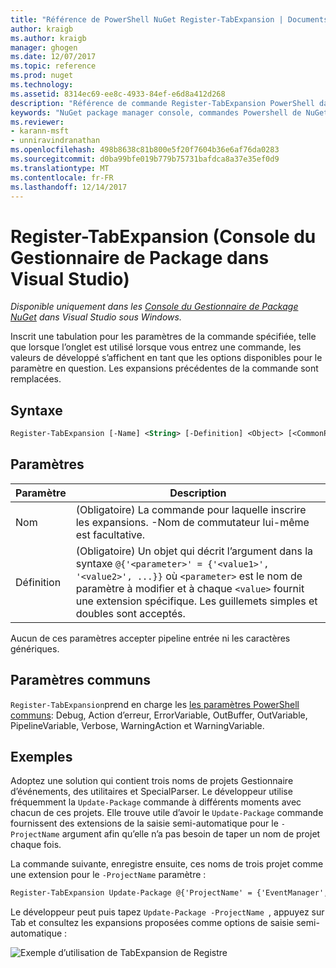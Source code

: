 ```yaml
---
title: "Référence de PowerShell NuGet Register-TabExpansion | Documents Microsoft"
author: kraigb
ms.author: kraigb
manager: ghogen
ms.date: 12/07/2017
ms.topic: reference
ms.prod: nuget
ms.technology: 
ms.assetid: 8314ec69-ee8c-4933-84ef-e6d8a412d268
description: "Référence de commande Register-TabExpansion PowerShell dans la Console du Gestionnaire de Package NuGet dans Visual Studio."
keywords: "NuGet package manager console, commandes Powershell de NuGet, référence NuGet Powershell, Register-TabExpansion"
ms.reviewer:
- karann-msft
- unniravindranathan
ms.openlocfilehash: 498b8638c81b800e5f20f7604b36e6af76da0283
ms.sourcegitcommit: d0ba99bfe019b779b75731bafdca8a37e35ef0d9
ms.translationtype: MT
ms.contentlocale: fr-FR
ms.lasthandoff: 12/14/2017
---
```

# <a name="register-tabexpansion-package-manager-console-in-visual-studio"></a>Register-TabExpansion (Console du Gestionnaire de Package dans Visual Studio)

*Disponible uniquement dans les [Console du Gestionnaire de Package NuGet](Package-Manager-Console.md) dans Visual Studio sous Windows.*

Inscrit une tabulation pour les paramètres de la commande spécifiée, telle que lorsque l’onglet est utilisé lorsque vous entrez une commande, les valeurs de développé s’affichent en tant que les options disponibles pour le paramètre en question. Les expansions précédentes de la commande sont remplacées.

## <a name="syntax"></a>Syntaxe

```ps
Register-TabExpansion [-Name] <String> [-Definition] <Object> [<CommonParameters>]
```

## <a name="parameters"></a>Paramètres

| Paramètre | Description |
| --- | --- |
| Nom | (Obligatoire) La commande pour laquelle inscrire les expansions. -Nom de commutateur lui-même est facultative. |
| Définition | (Obligatoire) Un objet qui décrit l’argument dans la syntaxe `@{'<parameter>' = {'<value1>', '<value2>', ...}}` où `<parameter>` est le nom de paramètre à modifier et à chaque `<value>` fournit une extension spécifique. Les guillemets simples et doubles sont acceptés. |

Aucun de ces paramètres accepter pipeline entrée ni les caractères génériques.

## <a name="common-parameters"></a>Paramètres communs

`Register-TabExpansion`prend en charge les [les paramètres PowerShell communs](http://go.microsoft.com/fwlink/?LinkID=113216): Debug, Action d’erreur, ErrorVariable, OutBuffer, OutVariable, PipelineVariable, Verbose, WarningAction et WarningVariable.

## <a name="examples"></a>Exemples

Adoptez une solution qui contient trois noms de projets Gestionnaire d’événements, des utilitaires et SpecialParser. Le développeur utilise fréquemment la `Update-Package` commande à différents moments avec chacun de ces projets. Elle trouve utile d’avoir le `Update-Package` commande fournissent des extensions de la saisie semi-automatique pour le `-ProjectName` argument afin qu’elle n’a pas besoin de taper un nom de projet chaque fois. 

La commande suivante, enregistre ensuite, ces noms de trois projet comme une extension pour le `-ProjectName` paramètre :

```ps
Register-TabExpansion Update-Package @{'ProjectName' = {'EventManager', 'Utilities', 'SpecialParser'}}    
```

Le développeur peut puis tapez `Update-Package -ProjectName `, appuyez sur Tab et consultez les expansions proposées comme options de saisie semi-automatique :

![Exemple d’utilisation de TabExpansion de Registre](media/Register-TabExpansion-Example.png)
